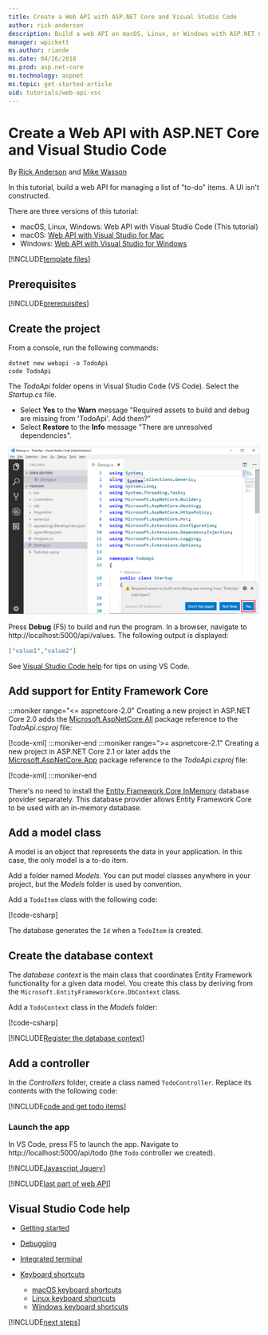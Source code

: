 ```yaml
---
title: Create a Web API with ASP.NET Core and Visual Studio Code
author: rick-anderson
description: Build a web API on macOS, Linux, or Windows with ASP.NET Core MVC and Visual Studio Code
manager: wpickett
ms.author: riande
ms.date: 04/26/2018
ms.prod: asp.net-core
ms.technology: aspnet
ms.topic: get-started-article
uid: tutorials/web-api-vsc
---
```

# Create a Web API with ASP.NET Core and Visual Studio Code

By [Rick Anderson](https://twitter.com/RickAndMSFT) and [Mike Wasson](https://github.com/mikewasson)

In this tutorial, build a web API for managing a list of "to-do" items. A UI isn't constructed.

There are three versions of this tutorial:

* macOS, Linux, Windows: Web API with Visual Studio Code (This tutorial)
* macOS: [Web API with Visual Studio for Mac](xref:tutorials/first-web-api-mac)
* Windows: [Web API with Visual Studio for Windows](xref:tutorials/first-web-api)

<!-- WARNING: The code AND images in this doc are used by uid: tutorials/web-api-vsc, tutorials/first-web-api-mac and tutorials/first-web-api. If you change any code/images in this tutorial, update uid: tutorials/web-api-vsc -->

[!INCLUDE[template files](../includes/webApi/intro.md)]

## Prerequisites

[!INCLUDE[prerequisites](~/includes/net-core-prereqs-vscode.md)]

## Create the project

From a console, run the following commands:

```console
dotnet new webapi -o TodoApi
code TodoApi
```

The *TodoApi* folder opens in Visual Studio Code (VS Code). Select the *Startup.cs* file.

* Select **Yes** to the **Warn** message "Required assets to build and debug are missing from 'TodoApi'. Add them?"
* Select **Restore** to the **Info** message "There are unresolved dependencies".

<!-- uid: tutorials/first-mvc-app-xplat/start-mvc uses the pic below. If you change it, make sure it's consistent -->

![VS Code with Warn Required assets to build and debug are missing from 'TodoApi'. Add them? Don't ask Again, Not Now, Yes](web-api-vsc/_static/vsc_restore.png)

Press **Debug** (F5) to build and run the program. In a browser, navigate to http://localhost:5000/api/values. The following output is displayed:

```json
["value1","value2"]
```

See [Visual Studio Code help](#visual-studio-code-help) for tips on using VS Code.

## Add support for Entity Framework Core

:::moniker range="<= aspnetcore-2.0"
Creating a new project in ASP.NET Core 2.0 adds the [Microsoft.AspNetCore.All](https://www.nuget.org/packages/Microsoft.AspNetCore.All) package reference to the *TodoApi.csproj* file:

[!code-xml[](first-web-api/samples/2.0/TodoApi/TodoApi.csproj?highlight=8)]
:::moniker-end
:::moniker range=">= aspnetcore-2.1"
Creating a new project in ASP.NET Core 2.1 or later adds the [Microsoft.AspNetCore.App](https://www.nuget.org/packages/Microsoft.AspNetCore.App) package reference to the *TodoApi.csproj* file:

[!code-xml[](first-web-api/samples/2.1/TodoApi/TodoApi.csproj?highlight=12)]
:::moniker-end

There's no need to install the [Entity Framework Core InMemory](/ef/core/providers/in-memory/) database provider separately. This database provider allows Entity Framework Core to be used with an in-memory database.

## Add a model class

A model is an object that represents the data in your application. In this case, the only model is a to-do item.

Add a folder named *Models*. You can put model classes anywhere in your project, but the *Models* folder is used by convention.

Add a `TodoItem` class with the following code:

[!code-csharp[](first-web-api/samples/2.0/TodoApi/Models/TodoItem.cs)]

The database generates the `Id` when a `TodoItem` is created.

## Create the database context

The *database context* is the main class that coordinates Entity Framework functionality for a given data model. You create this class by deriving from the `Microsoft.EntityFrameworkCore.DbContext` class.

Add a `TodoContext` class in the *Models* folder:

[!code-csharp[](first-web-api/samples/2.0/TodoApi/Models/TodoContext.cs)]

[!INCLUDE[Register the database context](../includes/webApi/register_dbContext.md)]

## Add a controller

In the *Controllers* folder, create a class named `TodoController`. Replace its contents with the following code:

[!INCLUDE[code and get todo items](../includes/webApi/getTodoItems.md)]

### Launch the app

In VS Code, press F5 to launch the app. Navigate to http://localhost:5000/api/todo (the `Todo` controller we created).

[!INCLUDE[Javascript Jquery](../includes/webApi/add-javascript-jquery/index.md)]

[!INCLUDE[last part of web API](../includes/webApi/end.md)]

## Visual Studio Code help

* [Getting started](https://code.visualstudio.com/docs)
* [Debugging](https://code.visualstudio.com/docs/editor/debugging)
* [Integrated terminal](https://code.visualstudio.com/docs/editor/integrated-terminal)
* [Keyboard shortcuts](https://code.visualstudio.com/docs/getstarted/keybindings#_keyboard-shortcuts-reference)

  * [macOS keyboard shortcuts](https://code.visualstudio.com/shortcuts/keyboard-shortcuts-macos.pdf)
  * [Linux keyboard shortcuts](https://code.visualstudio.com/shortcuts/keyboard-shortcuts-linux.pdf)
  * [Windows keyboard shortcuts](https://code.visualstudio.com/shortcuts/keyboard-shortcuts-windows.pdf)

[!INCLUDE[next steps](../includes/webApi/next.md)]
